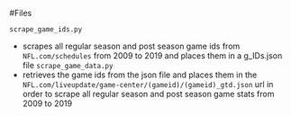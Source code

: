 #Files

```scrape_game_ids.py```
* scrapes all regular season and post season game ids from ```NFL.com/schedules``` from 2009 to 2019 and places them in a g_IDs.json file
```scrape_game_data.py```
* retrieves the game ids from the json file and places them in the ```NFL.com/liveupdate/game-center/(gameid)/(gameid)_gtd.json``` url 
in order to scrape all regular season and post season game stats from 2009 to 2019
